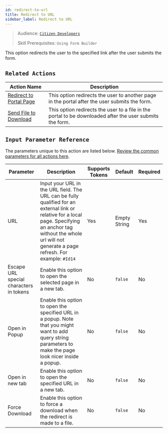 ```yaml
---
id: redirect-to-url
title: Redirect to URL
sidebar_label: Redirect to URL
---
```


> Audience: [`Citizen Developers`](/docs/audience#citizen-developers)
>
> Skill Prerequisites: `Using Form Builder`

This option redirects the user to the specified link after the user submits the form.

## `Related Actions`

| Action Name                                     | Description                                                                                                                  |
| ----------------------------------------------- | ---------------------------------------------------------------------------------------------------------------------------- |
| [Redirect to Portal Page](/docs/actions/redirect-to-portal-page) |This option redirects the user to another page in the portal after the user submits the form. |
| [Send File to Download](/docs/actions/send-file-to-download) | This option redirects the user to a file in the portal to be downloaded after the user submits the form. |

## `Input Parameter Reference`

The parameters unique to this action are listed below. [Review the common parameters for all actions here](/docs/actions/common-parameters).

| Parameter | Description | Supports Tokens | Default | Required |
| -- | -- | -- | -- | -- |
| URL| Input your URL in the URL field. The URL can be fully qualified for an external link or relative for a local page. Specifying an anchor tag without the whole url will not generate a page refresh. For example: `#Id14` | Yes | Empty String | Yes |
| Escape URL special characters in tokens | Enable this option to open the selected page in a new tab. | No |`false` | No |
| Open in Popup | Enable this option to open the specified URL in a popup. Note that you might want to add query string parameters to make the page look nicer inside a popup. | No |`false` | No |
| Open in new tab | Enable this option to open the specified URL in a new tab. | No |`false` | No |
| Force Download | Enable this option to force a download when the redirect is made to a file. | No |`false` | No |
